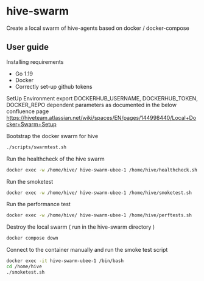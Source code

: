 # hive-swarm

Create a local swarm of hive-agents based on docker / docker-compose

## User guide

Installing requirements

-   Go 1.19
-   Docker
-   Correctly set-up github tokens

SetUp Environment
export DOCKERHUB_USERNAME, DOCKERHUB_TOKEN, DOCKER_REPO dependent parameters as documented in the below confluence page
https://hiveteam.atlassian.net/wiki/spaces/EN/pages/144998440/Local+Docker+Swarm+Setup

Bootstrap the docker swarm for hive

```bash
./scripts/swarmtest.sh
```

Run the healthcheck of the hive swarm

```bash
docker exec -w /home/hive/ hive-swarm-ubee-1 /home/hive/healthcheck.sh
```

Run the smoketest

```bash
docker exec -w /home/hive/ hive-swarm-ubee-1 /home/hive/smoketest.sh
```

Run the performance test

```bash
docker exec -w /home/hive/ hive-swarm-ubee-1 /home/hive/perftests.sh
```

Destroy the local swarm ( run in the hive-swarm directory )

```bash
docker compose down
```

Connect to the container manually and run the smoke test script

```bash
docker exec -it hive-swarm-ubee-1 /bin/bash
cd /home/hive
./smoketest.sh
```
